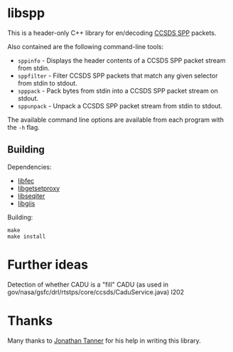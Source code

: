 # libspp

This is a header-only C++ library for en/decoding [CCSDS SPP](https://public.ccsds.org/Pubs/133x0b2e1.pdf) packets.

Also contained are the following command-line tools:

* `sppinfo` - Displays the header contents of a CCSDS SPP packet stream from stdin.
* `sppfilter` - Filter CCSDS SPP packets that match any given selector from stdin to stdout.
* `spppack` - Pack bytes from stdin into a CCSDS SPP packet stream on stdout.
* `sppunpack` - Unpack a CCSDS SPP packet stream from stdin to stdout.

The available command line options are available from each program with the `-h` flag.

## Building

Dependencies:

* [libfec](https://github.com/quiet/libfec/)
* [libgetsetproxy](https://github.com/ssloxford/libgetsetproxy)
* [libseqiter](https://github.com/ssloxford/libseqiter)
* [libgiis](https://github.com/ssloxford/libgiis)

Building:

```
make
make install
```

# Further ideas

Detection of whether CADU is a "fill" CADU (as used in gov/nasa/gsfc/drl/rtstps/core/ccsds/CaduService.java) l202

# Thanks

Many thanks to [Jonathan Tanner](https://github.com/aDifferentJT) for his help in writing this library.
